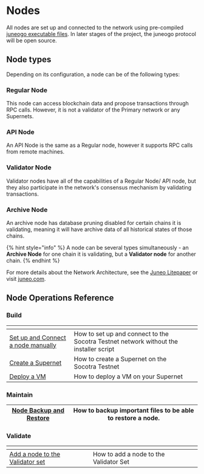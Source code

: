# Nodes

All nodes are set up and connected to the network using pre-compiled [juneogo executable files](https://github.com/Juneo-io/juneogo-binaries). In later stages of the project, the juneogo protocol will be open source.



## Node types

Depending on its configuration, a node can be of the following types:



### **Regular Node**

This node can access blockchain data and propose transactions through RPC calls. However, it is not a validator of the Primary network or any Supernets.

### API Node

An API Node is the same as a Regular node, however it supports RPC calls from remote machines.

### Validator Node

Validator nodes have all of the capabilities of a Regular Node/ API node, but they also participate in the network's consensus mechanism by validating transactions.

### Archive Node

An archive node has database pruning disabled for certain chains it is validating, meaning it will have archive data of all historical states of those chains.

{% hint style="info" %}
A node can be several types simultaneously - an **Archive Node** for one chain it is validating, but a **Validator node** for another chain.
{% endhint %}

For more details about the Network Architecture, see the [Juneo Litepaper](https://juneo.com/litepaper) or visit [juneo.com](https://juneo.com/).



## Node Operations Reference

### Build

<table data-header-hidden><thead><tr><th></th><th></th><th data-hidden></th></tr></thead><tbody><tr><td><a href="broken-reference">Set up and Connect a node manually</a></td><td>How to set up and connect to the Socotra Testnet network without the installer script</td><td></td></tr><tr><td><a href="../build/create-a-supernet.md">Create a Supernet</a></td><td>How to create a Supernet on the Socotra Testnet</td><td></td></tr><tr><td><a href="../build/deploy-a-vm.md">Deploy a VM</a></td><td>How to deploy a VM on your Supernet</td><td></td></tr></tbody></table>

### Maintain

| [Node Backup and Restore](../maintain/node-backup-and-restore.md) | How to backup important files to be able to restore a node. |
| ----------------------------------------------------------------- | ----------------------------------------------------------- |

### Validate

<table data-header-hidden><thead><tr><th></th><th></th><th data-hidden></th></tr></thead><tbody><tr><td><a href="../validate/add-a-validator.md">Add a node to the Validator set</a></td><td>How to add a node to the Validator Set</td><td></td></tr></tbody></table>
